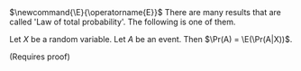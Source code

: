 <span class="invisible">
$\newcommand{\E}{\operatorname{E}}$
</span>
There are many results that are called 'Law of total probability'.
The following is one of them.

Let $X$ be a random variable. Let $A$ be an event.
Then $\Pr(A) = \E(\Pr(A|X))$.

<span class="text-danger">(Requires proof)</span>
